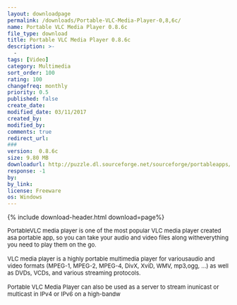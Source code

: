 ```yaml
---
layout: downloadpage
permalink: /downloads/Portable-VLC-Media-Player-0,8,6c/
name: Portable VLC Media Player 0.8.6c
file_type: download
title: Portable VLC Media Player 0.8.6c
description: >-
  -
tags: [Video]
category: Multimedia
sort_order: 100
rating: 100
changefreq: monthly
priority: 0.5
published: false
create_date: 
modified_date: 03/11/2017
created_by: 
modified_by: 
comments: true
redirect_url: 
### 
version:  0.8.6c
size: 9.80 MB
downloadurl: http://puzzle.dl.sourceforge.net/sourceforge/portableapps/VLC_Portable_0.8.6c.paf.exe
response: -1
by: 
by_link: 
license: Freeware
os: Windows
---
```


{% include download-header.html download=page%}

<p style="fix-download-text !important">
<p><font size="2"><p>PortableVLC media player is one of the most popular VLC media player created asa portable app, so you can take your audio and video files along witheverything you need to play them on the go.<br />
<br />
VLC media player is a highly portable multimedia player for variousaudio and video formats (MPEG-1, MPEG-2, MPEG-4, DivX, XviD, WMV, mp3,ogg, ...) as well as DVDs, VCDs, and various streaming protocols. <br />
<br />
Portable VLC Media Player can also be used as a server to stream inunicast or multicast in IPv4 or IPv6 on a high-bandw</p></p></p>
